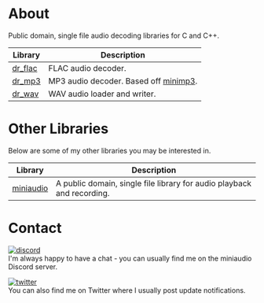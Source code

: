 # About
Public domain, single file audio decoding libraries for C and C++.

Library                                         | Description
----------------------------------------------- | -----------
[dr_flac](dr_flac.h)                            | FLAC audio decoder.
[dr_mp3](dr_mp3.h)                              | MP3 audio decoder. Based off [minimp3](https://github.com/lieff/minimp3).
[dr_wav](dr_wav.h)                              | WAV audio loader and writer.


# Other Libraries
Below are some of my other libraries you may be interested in.

Library                                           | Description
------------------------------------------------- | -----------
[miniaudio](https://github.com/mackron/miniaudio) | A public domain, single file library for audio playback and recording.


# Contact

<a href="https://discord.gg/9vpqbjU"><img src="https://img.shields.io/discord/712952679415939085?label=discord&logo=discord" alt="discord"></a>
<br>
I'm always happy to have a chat - you can usually find me on the miniaudio Discord server.

<a href="https://twitter.com/mackron"><img src="https://img.shields.io/twitter/follow/mackron?style=flat&label=twitter&color=1da1f2&logo=twitter" alt="twitter"></a>
<br>
You can also find me on Twitter where I usually post update notifications.
